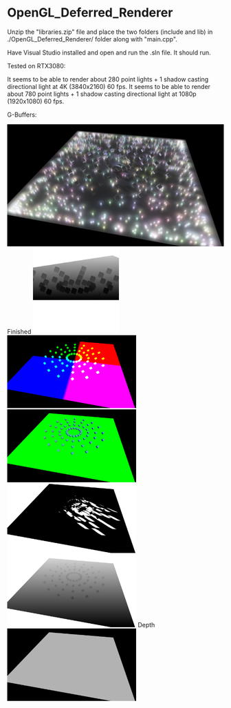 # OpenGL_Deferred_Renderer

Unzip the "libraries.zip" file and place the two folders (include and lib) in ./OpenGL_Deferred_Renderer/ folder along with "main.cpp".

Have Visual Studio installed and open and run the .sln file. It should run.

Tested on RTX3080:

It seems to be able to render about 280 point lights + 1 shadow casting directional light at 4K (3840x2160) 60 fps.
It seems to be able to render about 780 point lights + 1 shadow casting directional light at 1080p (1920x1080) 60 fps.

G-Buffers:
<div class="row">
  <img src="Examples/FinishedHD.png?raw=true" width="1000">
  Finished
  <img src="Examples/lightViewDepthHD.png?raw=true" width="200">
  <img src="Examples/PositionHD.png?raw=true" width="300">
  <img src="Examples/NormalHD.png?raw=true" width="300">
  <img src="Examples/ShadowMaskHD.png?raw=true" width="300">
  <img src="Examples/DepthHD.png?raw=true" width="300">
  Depth
  <img src="Examples/AlbedoHD.png?raw=true" width="300">
</div>
